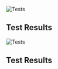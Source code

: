 
![Tests](https://github.com/xRevx/UnitTestingExercise/actions/workflows/main.yml/badge.svg) 


## Test Results
![Tests](https://github.com/xRevx/UnitTestingExercise/actions/workflows/main.yml/badge.svg) 


## Test Results

